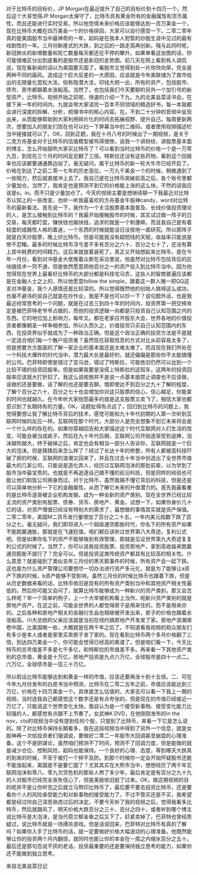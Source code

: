 

对于比特币的目标价，JP Morgan在最近提升了自己的目标价到十四万一个。然后这个大哥觉得JP Morgan太保守了，比特币具有黄金所有的金融属性和货币属性，而且还能进行实时交易，所以他觉得未来价格应该能够达到一百万美金一个，现在比特币大概在四万美金一个的价格徘回，大家可以自行感受一下。二零二零年真的是美国股市当中最神奇的一年，起码是在我本人短暂的炒股生涯中见过的最有戏剧性的一年。三月份断崖式的大跌，到之后的一路走高再创新。哦与此同时呢，新冠肺炎的新增数量和死亡数量每天都还在不停的攀升。如果单看这张图的话，你可能很难区分出到底看的是股市还是新冠的走势图。前几天在网上看到有人调侃说，现在看新闻的话以为美国要灭国了，看股市又觉得到处一片欣欣向荣，完全是两种不同的画风。造成这个巨大反差的一大原因，应该就是今年美联储为了救市给出的无限量化宽松大法，俗称隐潜大法，印钱大把一出，所有的资产，包括股市、债市、房市都跟着水涨船高。当然了，也包括我们今天要聊的另外一个加引号的新型资产，比特币。视频开始之前呢，快速的介绍一下九。九的北美韭菜读书会。在接下来一年的时间内，九就会带大家读完一百本不同领域的精选好书，每一本我都会进行深度的拆解、分析，梳理书中的核心内容。在。不到二十分钟的音频中呈现出来，从而能够帮助到大家利用碎片化的时间去拓展视野、提升自己。每周更新两次，想要加入的朋友们现在也可以扫一下屏幕当中的二维码，或者使用视频描述栏当中链接就可以了。OK，回到正题，我在十月八号的时候出了一期视频，是关于二克方舟基金对于比特币的估值模型被骂得很惨。说我一个讲财经、讲股票基本面的博主，怎么开始鼓吹大家买比特币了？可以看到当时比特币的价格一个是一万零九百，到现在三个月的时间足足翻了三倍，特斯拉还没有这些药物，看到这个回报率也应该都要通通靠边站了。毫无疑问，属于比特币的新一轮大牛市已经开启了。价格在到达了之前二零一七年的历史高位，一万九千美金一个的时候，稍微遇到了一些阻力，然后就直接冲上去了。我自己是在比特币突破前高之后，各个账号里都少量加仓。当然了，我肯定也是预测不到它的价格能上涨的这么快，不然的话我应该是o。in。而不只是少量加仓了。今天的视频主要是想继续聊一下我最近对比特币认知上的一些改变，也听一听我最喜欢的方舟基金牛股神candy，word对比特币的最新看法。首先说一下，我作为一个关注股票基本面普及、长线价值投资理论的人，是怎么接触到比特币的？我最开始接触股市的时候，其实试过做一阵子的日交易，每天都盯盘，赚快钱也输快钱，追求的就是一个刺激嘛，而且我自己是有着轻度的成瘾性人格的着迷，一个东西的时候就能没日没夜地一直研究。所以那阵子就是白天炒股票，晚上炒比特币。但是可能我没有超短线的天赋，收益率只能说是惨不忍睹。最多的时候比特币浮亏差不多有百分之六十、百分之七十了，还没有算上其中耗费的时间精力。这后来就放着装死了。真正又开始想起来比特币，是在今年一月份，看到对冲基金大佬推着众斯在采访里说，他虽然对比特币包括背后的区块链技术一窍不通，但是依然愿意把他百分之一的资产投入到比特币当中。因为他觉得现在世界上最看好比特币的大部分都是科技宅马农，这些人的智商普遍应该都是在金融人士之上的，所以他愿意follow the simple，跟着这一群人赌一把QQ这支对冲基金，我个人感情还是比较深的。所以觉得既然他的创始人做得这么成功，也毫不避讳的说自己就是在抄作业，我是不是也可以抄一下？说句题外话，也是我最近经常思考的一个问题，就是在过去三到四十年的时间内，投资界第一把交椅肯定是被巴菲特老爷爷占据的，而他的投资逻辑一向都是只投资自己认知范围之内的东西。它的地位加上影响力，每年又。都在老家召开股东大会，世界各地的价值投资者都像朝圣一样争相参加。所以久而久之，价值投资只买自己认知范围内的东西，在投资界似乎就成为了一种政治正确。但是这个政治正确的投资方法是不是就一定适合咱们每一个散户投资者？虽然现在获取信息的方式对比从前容易太多了，但是想要方方面面的了解一家企业的基本面还是太难太难了。而且现在我们所处在一个科技大爆炸的时代当中，潜力最大长是最好的，就还偏偏是那些你不太能搞懂的公司。巴菲特即使是错过了亚马逊，错过了特斯拉，可能依旧仍然可以达到一个比较不错的投资回报率。但是如果我要是没搭上特斯拉的这班车，这两年的投资回报率应该就大打折扣了。我这么说呢倒并不是说一点基本面禁止调查也不应该做，该做的还是要做，该了解的也还是要去聊。借即使达不到百分之九十了解的程度，了解个百分之六十、百分之七十也会增加你对这只股票的信心，信心越足，你能拿的时间也就越久。在今年听大家抱怨最多的就是这支股票又卖飞了，相信大家也都意识到了长期持有的力量。OK，话题扯得有点远了，回归到比特币的问题上，我觉得要想让我了解比特币背后的技术，感觉可能和九十年代初期的人第一次听到互联网时候的反应一样。互联网在那个时代，大部分人是完全想象不到它未来将会是一个什么样的存在的。如果你穿越回去和大家描述这个时代互联网对人们生活的改变，可能会被当成疯子。然后在九十年代后期，互联网公司开始逐渐受到追捧，泡沫越吹越大，终于破掉之后，肯定也会有相当一部分人告诉你，互联网就是一个巨大的泡沫。但是猜猜后来怎么样了？经过了长达十年的修整，所有人都被高科技吓破了胆的时候，互联网的浪潮又回来了，并且在过去十年当中创造出了全世界市值最大的几家公司。只能说是造化弄人，经历过互联网泡沫的那批前辈，以为学到了股市当中最宝贵的。也就是不再追逐自己搞不懂的前沿科技，但是同样的经验也可能让他们和饭公司擦身而过。对于比特币，虽然我搞不懂它背后的科技，但是还是可以简单地分析一下它的金融属性，从而了解它未来的升值潜力的。首先我最看重的是比特币逐渐被企业机构发掘，成为一种全新的资产类别。现在全世界已经比较主流的资产类别有股票、债券、货币、房地产、黄金。试想一下，如果你身价几十亿的话，对资产增值已经没有特别大的需求了，最想做的事情其实就是资产保值。二零二零年，美国M二货币发行量增加了百分之二十五，一年内美元指数下跌了百分之七。毫无疑问，我们即将进入一个超级通货膨胀时代，你名下的所有资产如果不能跑赢通胀，那就是在飞速贬值。咱们都应该听过世界第八大奇迹。复利公式吧。但是如果你名下的资产不能够做到有效管理，那就是见证世界第九大奇迹复复利公式的时候了。当然了，你可以说我投资股票、投资房地产，拿到高收益来跑赢通货膨胀不就行了？完全可以。但是投资这类传统资产都具有比较高的相关性。什么意思？就是碰到了类似去年三月份的黑天鹅事件的时候，所有资产会一起下跌。这也是为什么资产管理公司要想尽一切办法进行资产多元化，就是为了能够让a资产下跌的时候，b资产能够不受影响。虽然三月份的时候比特币也跟着下跌，但是从历史数据来看的话，比特币依旧是现有的所有资产类别当中和其他资产相关性最低的。然后你可能又会问了，就算比特币能够成为一种新兴的资产类别，那又会怎么样呢？举一个简单的例子，上一个大举被机构看上当作。呃新兴资产类别的就是房地产资产。在这之前，可能全世界的人都觉得房子是用来住的，而不是用来炒的。之后各种和房地产相关的金融衍生品也相继被开发出来，房子的价格也跟着水涨船高。川大总统的父亲应该就是当初在纽约搞房地产开发发了家。房地产浪潮席卷中国，比美国晚一些，大概就是在两千年之后了。不知道看我视频的观众朋友们有多少是本人或者是家里买卖房子发了家的。现在看到比特币两个多月价格翻了三倍，到达四万美金一个，你可能会觉得已经高的离谱了。但是咱们看一下，今天比特币的总市值差不多是七千多亿，和特斯拉的市值差不多。再来看一下其他资产类别的总市值，黄金是十万亿，房地产投资是九点六万亿，全球股市是四十一点二。六万亿，全球债市是一百三十万亿。

所以假设比特币能够达到和黄金一样的市值，应该还要再涨十到十五倍。二、可在今年九月份发布的白皮书当中预测，比特币在二零二五年之前，市值应该能达到三万亿，价格在十四万美金一个。具体是怎么估值的，大家去可以看一下我上一期的视频，当时连我自己都感觉这个数字还是有点夸张的，但是现在的市值已经接近一万亿了，只能说这个世界变化太快。我自认为是一个接受新事物、接受变化能力比较强的人，都感觉有点跟不上节奏了。女武神K DVD，在他刚刚发布的in the nov，cto的视频当中没有提到任何个股，只提到了比特币，来看一下它是怎么说的。除了对比特币保持长期看多，我在这段视频当中得到了另外一个信息，就是女股神再一次给投资者们强调说，要做好二零二一年股市大回调甚至崩盘的心理准备。这个不是阴谋论，虽然咱们预测不了时间，预测不了回调力度，但是能做的就是减少仓位、控制风险，起码也能保持。一个良好的心理、态度，等到哪天大跌真的到来的时候，不至于被打一个猝不及防。到那个时候你一定会开始怀疑股市还能不能涨起来，美国是不是要亡国了？尤其其实在大熊市当中，想想经历了两千年互联网泡沫和零八、零九次贷危机的那些人熬了多少年，最后肯定是有百分之九十九的人对股市已经完全丧失信心了，但是美股依旧挺了过来。OK，做这期视频的目的呢并不是让你听完之后就立马熬印比特币了，最后要不要去投资比特币，还是要看你个人的风险承受能力和对新事物的接受能力了。不过不管买还是不买，我希望都是经过你自己深思熟虑过后的决定。不要今天听了我的视频之后，觉得我看多比特币，然后就跟风了，明天价格大跌百分之三十、百分之四十，或者听到哪个博主说比特币是大泡沫，是当代荷兰郁金香之后又下了。赶紧卖掉了。巴菲特也曾经质疑过，说比特币就是一场搏杀游戏。但是话说回来，巴菲特对比特币有真的了解吗？如果你入手了比特币的话，就一定要做好价格大幅波动的心理准备。他既然能够让你的投资两个月内翻倍，就同时也能让你的本金在一周之内缩水百分之五十。最后还是那句百说不厌的老话，投资最重要的还是要保持独立思考的能力，如果你还不能做到独立思考。

来自北美韭菜日记